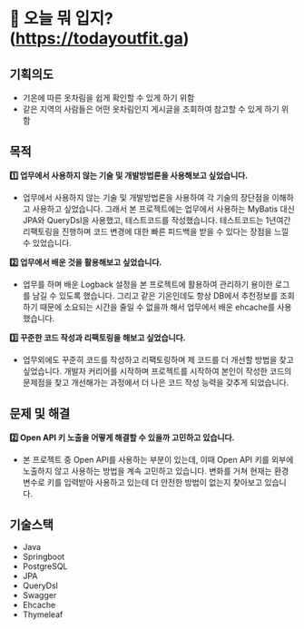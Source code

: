 # 👚 오늘 뭐 입지? (https://todayoutfit.ga)
## 기획의도
* 기온에 따른 옷차림을 쉽게 확인할 수 있게 하기 위함
* 같은 지역의 사람들은 어떤 옷차림인지 게시글을 조회하여 참고할 수 있게 하기 위함

## 목적
**1️⃣ 업무에서 사용하지 않는 기술 및 개발방법론을 사용해보고 싶었습니다.**
* 업무에서 사용하지 않는 기술 및 개발방법론을 사용하여 각 기술의 장단점을 이해하고 사용하고 싶었습니다. 그래서 본 프로젝트에는 업무에서 사용하는 MyBatis 대신 JPA와 QueryDsl을 사용했고, 테스트코드를 작성했습니다. 테스트코드는 1년여간 리팩토링을 진행하며 코드 변경에 대한 빠른 피드백을 받을 수 있다는 장점을 느낄 수 있었습니다.

**2️⃣ 업무에서 배운 것을 활용해보고 싶었습니다.**
* 업무를 하며 배운 Logback 설정을 본 프로젝트에 활용하여 관리하기 용이한 로그를 남길 수 있도록 했습니다. 그리고 같은 기온인데도 항상 DB에서 추천정보를 조회하기 때문에 소요되는 시간을 줄일 수 없을까 해서 업무에서 배운 ehcache를 사용했습니다.

**3️⃣ 꾸준한 코드 작성과 리팩토링을 해보고 싶었습니다.**
* 업무외에도 꾸준히 코드를 작성하고 리팩토링하며 제 코드를 더 개선할 방법을 찾고 싶었습니다. 개발자 커리어를 시작하며 프로젝트를 시작하여 본인이 작성한 코드의 문제점을 찾고 개선해가는 과정에서 더 나은 코드 작성 능력을 갖추게 되었습니다.

## 문제 및 해결
**2️⃣ Open API 키 노출을 어떻게 해결할 수 있을까 고민하고 있습니다.**
* 본 프로젝트 중 Open API를 사용하는 부분이 있는데, 이때 Open API 키를 외부에 노출하지 않고 사용하는 방법을 계속 고민하고 있습니다. 변화를 거쳐 현재는 환경변수로 키를 입력받아 사용하고 있는데 더 안전한 방법이 없는지 찾아보고 있습니다.

## 기술스택
* Java
* Springboot
* PostgreSQL
* JPA
* QueryDsl
* Swagger
* Ehcache
* Thymeleaf
